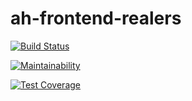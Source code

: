 # ah-frontend-realers
[![Build Status](https://travis-ci.org/andela/ah-frontend-realers.svg?branch=develop)](https://travis-ci.org/andela/ah-frontend-realers)

[![Maintainability](https://api.codeclimate.com/v1/badges/e3714df3e974c78c32f2/maintainability)](https://codeclimate.com/github/andela/ah-frontend-realers/maintainability)

[![Test Coverage](https://api.codeclimate.com/v1/badges/e3714df3e974c78c32f2/test_coverage)](https://codeclimate.com/github/andela/ah-frontend-realers/test_coverage)
